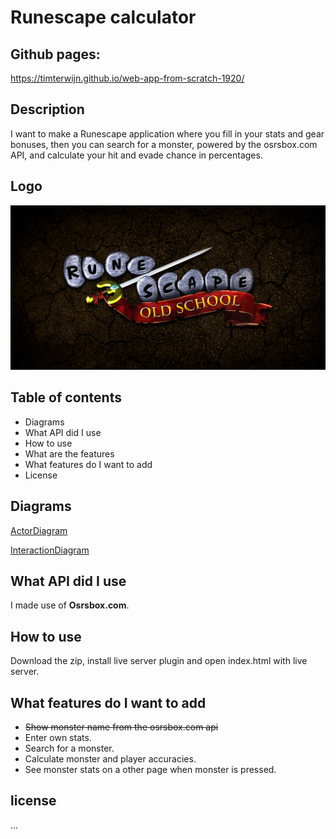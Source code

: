 # Runescape calculator

## Github pages:
https://timterwijn.github.io/web-app-from-scratch-1920/

## Description
I want to make a Runescape application where you fill in your stats and gear bonuses, then you can search for a monster, powered by the osrsbox.com API, and calculate your hit and evade chance in percentages.

## Logo
![Logo](/img/logo.jpg)

## Table of contents
* Diagrams
* What API did I use
* How to use
* What are the features
* What features do I want to add
* License

## Diagrams
[ActorDiagram](https://github.com/TimTerwijn/web-app-from-scratch-1920/blob/master/img/ActorDiagram.PNG)

[InteractionDiagram](https://github.com/TimTerwijn/web-app-from-scratch-1920/blob/master/img/InteractionDiagram.PNG)

<!-- What external data source is featured in your project and what are its properties 🌠 -->
## What API did I use
I made use of **Osrsbox.com**.

## How to use
Download the zip, install live server plugin and open index.html with live server.

## What features do I want to add
* ~~Show monster name from the osrsbox.com api~~
* Enter own stats.
* Search for a monster.
* Calculate monster and player accuracies.
* See monster stats on a other page when monster is pressed.

<!-- How about a license here? 📜 (or is it a licence?) 🤷 -->
## license
...
